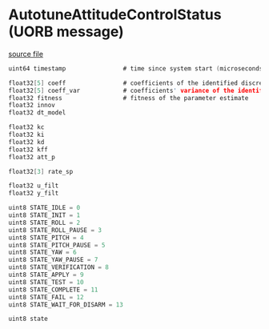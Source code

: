# AutotuneAttitudeControlStatus (UORB message)

[source file](https://github.com/PX4/PX4-Autopilot/blob/main/msg/AutotuneAttitudeControlStatus.msg)

```c
uint64 timestamp                # time since system start (microseconds)

float32[5] coeff                # coefficients of the identified discrete-time model
float32[5] coeff_var            # coefficients' variance of the identified discrete-time model
float32 fitness                 # fitness of the parameter estimate
float32 innov
float32 dt_model

float32 kc
float32 ki
float32 kd
float32 kff
float32 att_p

float32[3] rate_sp

float32 u_filt
float32 y_filt

uint8 STATE_IDLE = 0
uint8 STATE_INIT = 1
uint8 STATE_ROLL = 2
uint8 STATE_ROLL_PAUSE = 3
uint8 STATE_PITCH = 4
uint8 STATE_PITCH_PAUSE = 5
uint8 STATE_YAW = 6
uint8 STATE_YAW_PAUSE = 7
uint8 STATE_VERIFICATION = 8
uint8 STATE_APPLY = 9
uint8 STATE_TEST = 10
uint8 STATE_COMPLETE = 11
uint8 STATE_FAIL = 12
uint8 STATE_WAIT_FOR_DISARM = 13

uint8 state

```

